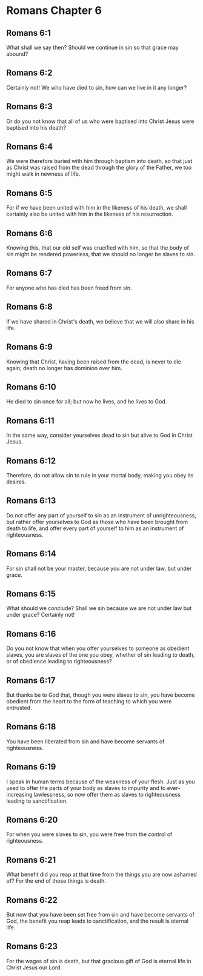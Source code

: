 # Romans Chapter 6

## Romans 6:1

What shall we say then? Should we continue in sin so that grace may abound?

## Romans 6:2

Certainly not! We who have died to sin, how can we live in it any longer?

## Romans 6:3

Or do you not know that all of us who were baptised into Christ Jesus were baptised into his death?

## Romans 6:4

We were therefore buried with him through baptism into death, so that just as Christ was raised from the dead through the glory of the Father, we too might walk in newness of life.

## Romans 6:5

For if we have been united with him in the likeness of his death, we shall certainly also be united with him in the likeness of his resurrection.

## Romans 6:6

Knowing this, that our old self was crucified with him, so that the body of sin might be rendered powerless, that we should no longer be slaves to sin.

## Romans 6:7

For anyone who has died has been freed from sin.

## Romans 6:8

If we have shared in Christ's death, we believe that we will also share in his life.

## Romans 6:9

Knowing that Christ, having been raised from the dead, is never to die again; death no longer has dominion over him.

## Romans 6:10

He died to sin once for all; but now he lives, and he lives to God.

## Romans 6:11

In the same way, consider yourselves dead to sin but alive to God in Christ Jesus.

## Romans 6:12

Therefore, do not allow sin to rule in your mortal body, making you obey its desires.

## Romans 6:13

Do not offer any part of yourself to sin as an instrument of unrighteousness, but rather offer yourselves to God as those who have been brought from death to life, and offer every part of yourself to him as an instrument of righteousness.

## Romans 6:14

For sin shall not be your master, because you are not under law, but under grace.

## Romans 6:15

What should we conclude? Shall we sin because we are not under law but under grace? Certainly not!

## Romans 6:16

Do you not know that when you offer yourselves to someone as obedient slaves, you are slaves of the one you obey, whether of sin leading to death, or of obedience leading to righteousness?

## Romans 6:17

But thanks be to God that, though you were slaves to sin, you have become obedient from the heart to the form of teaching to which you were entrusted.

## Romans 6:18

You have been liberated from sin and have become servants of righteousness.

## Romans 6:19

I speak in human terms because of the weakness of your flesh. Just as you used to offer the parts of your body as slaves to impurity and to ever-increasing lawlessness, so now offer them as slaves to righteousness leading to sanctification.

## Romans 6:20

For when you were slaves to sin, you were free from the control of righteousness.

## Romans 6:21

What benefit did you reap at that time from the things you are now ashamed of? For the end of those things is death.

## Romans 6:22

But now that you have been set free from sin and have become servants of God, the benefit you reap leads to sanctification, and the result is eternal life.

## Romans 6:23

For the wages of sin is death, but that gracious gift of God is eternal life in Christ Jesus our Lord.
